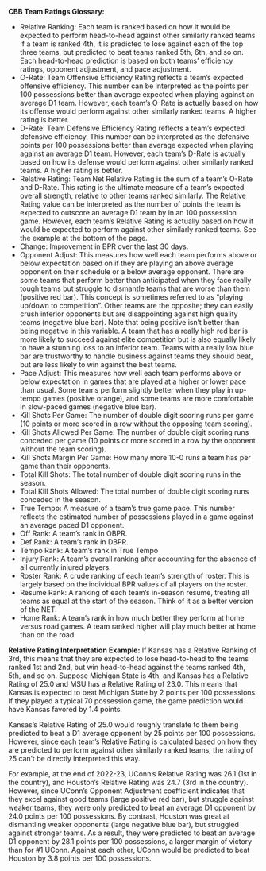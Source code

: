 **CBB Team Ratings Glossary:**

- Relative Ranking: Each team is ranked based on how it would be expected to perform head-to-head against other similarly ranked teams. If a team is ranked 4th, it is predicted to lose against each of the top three teams, but predicted to beat teams ranked 5th, 6th, and so on. Each head-to-head prediction is based on both teams’ efficiency ratings, opponent adjustment, and pace adjustment.
- O-Rate: Team Offensive Efficiency Rating reflects a team’s expected offensive efficiency. This number can be interpreted as the points per 100 possessions better than average expected when playing against an average D1 team. However, each team’s O-Rate is actually based on how its offense would perform against other similarly ranked teams. A higher rating is better.
- D-Rate: Team Defensive Efficiency Rating reflects a team’s expected defensive efficiency. This number can be interpreted as the defensive points per 100 possessions better than average expected when playing against an average D1 team. However, each team’s D-Rate is actually based on how its defense would perform against other similarly ranked teams. A higher rating is better.
- Relative Rating: Team Net Relative Rating is the sum of a team’s O-Rate and D-Rate. This rating is the ultimate measure of a team’s expected overall strength, relative to other teams ranked similarly. The Relative Rating value can be interpreted as the number of points the team is expected to outscore an average D1 team by in an 100 possession game. However, each team’s Relative Rating is actually based on how it would be expected to perform against other similarly ranked teams. See the example at the bottom of the page.
- Change: Improvement in BPR over the last 30 days.
- Opponent Adjust: This measures how well each team performs above or below expectation based on if they are playing an above average opponent on their schedule or a below average opponent. There are some teams that perform better than anticipated when they face really tough teams but struggle to dismantle teams that are worse than them (positive red bar). This concept is sometimes referred to as “playing up/down to competition”. Other teams are the opposite; they can easily crush inferior opponents but are disappointing against high quality teams (negative blue bar). Note that being positive isn’t better than being negative in this variable. A team that has a really high red bar is more likely to succeed against elite competition but is also equally likely to have a stunning loss to an inferior team. Teams with a really low blue bar are trustworthy to handle business against teams they should beat, but are less likely to win against the best teams.
- Pace Adjust: This measures how well each team performs above or below expectation in games that are played at a higher or lower pace than usual. Some teams perform slightly better when they play in up-tempo games (positive orange), and some teams are more comfortable in slow-paced games (negative blue bar).
- Kill Shots Per Game: The number of double digit scoring runs per game (10 points or more scored in a row without the opposing team scoring).
- Kill Shots Allowed Per Game: The number of double digit scoring runs conceded per game (10 points or more scored in a row by the opponent without the team scoring).
- Kill Shots Margin Per Game: How many more 10-0 runs a team has per game than their opponents.
- Total Kill Shots: The total number of double digit scoring runs in the season.
- Total Kill Shots Allowed: The total number of double digit scoring runs conceded in the season.
- True Tempo: A measure of a team’s true game pace. This number reflects the estimated number of possessions played in a game against an average paced D1 opponent.
- Off Rank: A team’s rank in OBPR.
- Def Rank: A team’s rank in DBPR.
- Tempo Rank: A team’s rank in True Tempo
- Injury Rank: A team’s overall ranking after accounting for the absence of all currently injured players.
- Roster Rank: A crude ranking of each team’s strength of roster. This is largely based on the individual BPR values of all players on the roster.
- Resume Rank: A ranking of each team’s in-season resume, treating all teams as equal at the start of the season. Think of it as a better version of the NET.
- Home Rank: A team’s rank in how much better they perform at home versus road games. A team ranked higher will play much better at home than on the road.

**Relative Rating Interpretation Example:** If Kansas has a Relative Ranking of 3rd, this means that they are expected to lose head-to-head to the teams ranked 1st and 2nd, but win head-to-head against the teams ranked 4th, 5th, and so on. Suppose Michigan State is 4th, and Kansas has a Relative Rating of 25.0 and MSU has a Relative Rating of 23.0. This means that Kansas is expected to beat Michigan State by 2 points per 100 possessions. If they played a typical 70 possession game, the game prediction would have Kansas favored by 1.4 points.

Kansas’s Relative Rating of 25.0 would roughly translate to them being predicted to beat a D1 average opponent by 25 points per 100 possessions. However, since each team’s Relative Rating is calculated based on how they are predicted to perform against other similarly ranked teams, the rating of 25 can’t be directly interpreted this way.

For example, at the end of 2022-23, UConn’s Relative Rating was 26.1 (1st in the country), and Houston’s Relative Rating was 24.7 (3rd in the country). However, since UConn’s Opponent Adjustment coefficient indicates that they excel against good teams (large positive red bar), but struggle against weaker teams, they were only predicted to beat an average D1 opponent by 24.0 points per 100 possessions. By contrast, Houston was great at dismantling weaker opponents (large negative blue bar), but struggled against stronger teams. As a result, they were predicted to beat an average D1 opponent by 28.1 points per 100 possessions, a larger margin of victory than for #1 UConn. Against each other, UConn would be predicted to beat Houston by 3.8 points per 100 possessions.